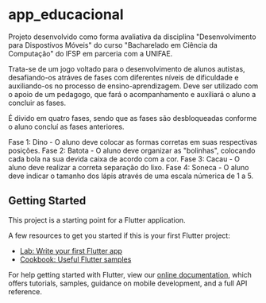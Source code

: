 # app_educacional

Projeto desenvolvido como forma avaliativa da disciplina "Desenvolvimento para Dispostivos Móveis" do curso "Bacharelado em Ciência da Computação" do IFSP em parceria com a UNIFAE.

Trata-se de um jogo voltado para o desenvolvimento de alunos autistas, desafiando-os atráves de fases com diferentes níveis de dificuldade e auxiliando-os no processo de ensino-aprendizagem. Deve ser utilizado com o apoio de um pedagogo, que fará o acompanhamento e auxiliará o aluno a concluir as fases.

É divido em quatro fases, sendo que as fases são desbloqueadas conforme o aluno concluí as fases anteriores.

Fase 1: Dino - O aluno deve colocar as formas corretas em suas respectivas posições. 
Fase 2: Batota - O aluno deve organizar as "bolinhas", colocando cada bola na sua devida caixa de acordo com a cor. 
Fase 3: Cacau - O aluno deve realizar a correta separação do lixo.
Fase 4: Soneca - O aluno deve indicar o tamanho dos lápis através de uma escala númerica de 1 a 5. 

## Getting Started

This project is a starting point for a Flutter application.

A few resources to get you started if this is your first Flutter project:

- [Lab: Write your first Flutter app](https://flutter.dev/docs/get-started/codelab)
- [Cookbook: Useful Flutter samples](https://flutter.dev/docs/cookbook)

For help getting started with Flutter, view our
[online documentation](https://flutter.dev/docs), which offers tutorials,
samples, guidance on mobile development, and a full API reference.
